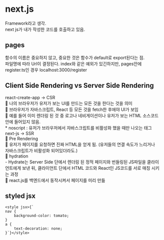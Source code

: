 # next.js
Framework라고 생각. <br/>
next js가 내가 작성한 코드를 호출하고 있음.
## pages 
함수의 이름은 중요하지 않고, 중요한 것은 함수가 default로 export된다는 점. <br/>
파일명에 따라 Url이 결정된다. index와 같은 예외가 있긴하지만, pages안에 register.ts인 경우 localhost:3000/register


## Client Side Rendering vs Server Side Rendering
react-create-app -> CSR <br/>
    📌 나의 브라우저가 유저가 보는 UI를 만드는 모든 것을 한다는 것을 의미 <br/>
    📌 브라우저가 자바스크립트, React 등 모든 것을 fetch한 후에야 UI가 보임 <br/>
    📌 예를 들어 이미 렌더링 된 것 중 로고나 네비게이션이나 유저가 보는 HTML 소스코드 안에 들어있지 않음.<br/>
    * noscript : 유저가 브라우저에서 자바스크립트를 비활성화 했을 때만 나오는 태그<br/>
next-js          -> SSR <br/> 
    📌 Pre Rendering <br/>
    📌 유저가 페이지를 요청하면 진짜 HTML을 얻게 됨. (유저들의 연결 속도가 느리거나 자바스크립트가 비활성화 되어있더라도.) <br/>
    📌 hydration <br/>
        - Hydrate는 Server Side 단에서 렌더링 된 정적 페이지와 번들링된 JS파일을 클라이언트에게 보낸 뒤, 클라이언트 단에서 HTML 코드와 React인 JS코드를 서로 매칭 시키는 과정 <br/>
    📌 react.js를 백엔드에서 동작시켜서 페이지를 미리 만듦 <br/>

## styled jsx
```
<style jsx>{`
nav {
    background-color: tomato;
}
a {
    text-decoration: none;
}`}</style>
```